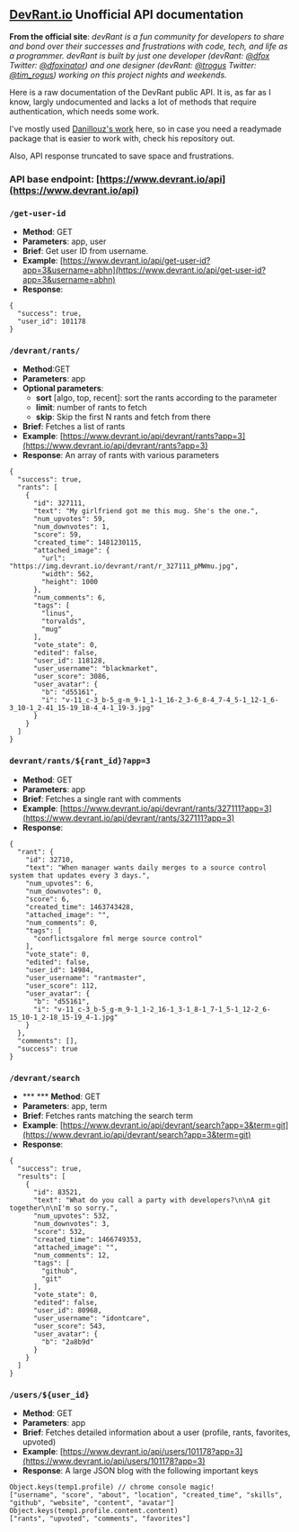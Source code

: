 ## [DevRant.io](https://www.devrant.io) Unofficial API documentation

__From the official site__: _devRant is a fun community for developers to share and bond over their successes and frustrations with code, tech, and life as a programmer. devRant is built by just one developer (devRant: [@dfox](https://www.devrant.io/users/dfox) Twitter: [@dfoxinator](https://twitter.com/DFoxinator)) and one designer (devRant: [@trogus](https://www.devrant.io/users/trogus) Twitter: [@tim_rogus](https://twitter.com/tim_rogus)) working on this project nights and weekends._

Here is a raw documentation of the DevRant public API. It is, as far as I know, largly undocumented and lacks a lot of methods that require authentication, which needs some work.

I've mostly used [Danillouz's work](https://github.com/danillouz/devrant) here, so in case you need a readymade package that is easier to work with, check his repository out.

Also, API response truncated to save space and frustrations. 

### API base endpoint: [https://www.devrant.io/api](https://www.devrant.io/api)

### ```/get-user-id```

* **Method**: GET
* **Parameters**: app, user
* **Brief**: Get user ID from username. 
* **Example**: [https://www.devrant.io/api/get-user-id?app=3&username=abhn](https://www.devrant.io/api/get-user-id?app=3&username=abhn)
* **Response**:

```
{
  "success": true,
  "user_id": 101178
}
```

### ```/devrant/rants/```

* **Method**:GET
* **Parameters**: app
* **Optional parameters**:
  * **sort** [algo, top, recent]: sort the rants according to the parameter
  * **limit**: number of rants to fetch 
  * **skip**: Skip the first N rants and fetch from there
* **Brief**: Fetches a list of rants
* **Example**: [https://www.devrant.io/api/devrant/rants?app=3](https://www.devrant.io/api/devrant/rants?app=3)
* **Response**: An array of rants with various parameters

```
{
  "success": true,
  "rants": [
    {
      "id": 327111,
      "text": "My girlfriend got me this mug. She's the one.",
      "num_upvotes": 59,
      "num_downvotes": 1,
      "score": 59,
      "created_time": 1481230115,
      "attached_image": {
        "url": "https://img.devrant.io/devrant/rant/r_327111_pMWmu.jpg",
        "width": 562,
        "height": 1000
      },
      "num_comments": 6,
      "tags": [
        "linus",
        "torvalds",
        "mug"
      ],
      "vote_state": 0,
      "edited": false,
      "user_id": 118128,
      "user_username": "blackmarket",
      "user_score": 3086,
      "user_avatar": {
        "b": "d55161",
        "i": "v-11_c-3_b-5_g-m_9-1_1-1_16-2_3-6_8-4_7-4_5-1_12-1_6-3_10-1_2-41_15-19_18-4_4-1_19-3.jpg"
      }
    }
  ]
}
```

### ```devrant/rants/${rant_id}?app=3```

* **Method**: GET
* **Parameters**: app
* **Brief**: Fetches a single rant with comments
* **Example**: [https://www.devrant.io/api/devrant/rants/327111?app=3](https://www.devrant.io/api/devrant/rants/327111?app=3)
* **Response**:

```
{
  "rant": {
    "id": 32710,
    "text": "When manager wants daily merges to a source control system that updates every 3 days.",
    "num_upvotes": 6,
    "num_downvotes": 0,
    "score": 6,
    "created_time": 1463743428,
    "attached_image": "",
    "num_comments": 0,
    "tags": [
      "conflictsgalore fml merge source control"
    ],
    "vote_state": 0,
    "edited": false,
    "user_id": 14984,
    "user_username": "rantmaster",
    "user_score": 112,
    "user_avatar": {
      "b": "d55161",
      "i": "v-11_c-3_b-5_g-m_9-1_1-2_16-1_3-1_8-1_7-1_5-1_12-2_6-15_10-1_2-18_15-19_4-1.jpg"
    }
  },
  "comments": [],
  "success": true
}
```

### ```/devrant/search```

* *** *** **Method**: GET
* **Parameters**: app, term
* **Brief**: Fetches rants matching the search term
* **Example**: [https://www.devrant.io/api/devrant/search?app=3&term=git](https://www.devrant.io/api/devrant/search?app=3&term=git)
* **Response**:

```
{
  "success": true,
  "results": [
    {
      "id": 83521,
      "text": "What do you call a party with developers?\n\nA git together\n\nI'm so sorry.",
      "num_upvotes": 532,
      "num_downvotes": 3,
      "score": 532,
      "created_time": 1466749353,
      "attached_image": "",
      "num_comments": 12,
      "tags": [
        "github",
        "git"
      ],
      "vote_state": 0,
      "edited": false,
      "user_id": 80968,
      "user_username": "idontcare",
      "user_score": 543,
      "user_avatar": {
        "b": "2a8b9d"
      }
    }
  ]
}
```

### ```/users/${user_id}```

* **Method**: GET
* **Parameters**: app
* **Brief**: Fetches detailed information about a user (profile, rants, favorites, upvoted)
* **Example**: [https://www.devrant.io/api/users/101178?app=3](https://www.devrant.io/api/users/101178?app=3)
* **Response**: A large JSON blog with the following important keys

```
Object.keys(temp1.profile) // chrome console magic!
["username", "score", "about", "location", "created_time", "skills", "github", "website", "content", "avatar"]
Object.keys(temp1.profile.content.content)
["rants", "upvoted", "comments", "favorites"]
```
